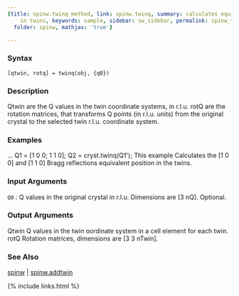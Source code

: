 ```yaml
---
{title: spinw.twinq method, link: spinw.twinq, summary: calculates equivalent Q point
    in twins, keywords: sample, sidebar: sw_sidebar, permalink: spinw_twinq.html,
  folder: spinw, mathjax: 'true'}

---
```


### Syntax

`[qtwin, rotq] = twinq(obj, {q0})`

### Description

Qtwin are the Q values in the twin coordinate systems, in r.l.u.
rotQ are the rotation matrices, that transforms Q points (in r.l.u.
units) from the original crystal to the selected twin r.l.u. coordinate
system.
 

### Examples

...
Q1 = [1 0 0; 1 1 0];
Q2 = cryst.twinq(Q1');
This example Calculates the [1 0 0] and [1 1 0] Bragg reflections
equivalent position in the twins.

### Input Arguments

`Q0`
: Q values in the original crystal in r.l.u. Dimensions are
  [3 nQ]. Optional.

### Output Arguments

Qtwin     Q values in the twin oordinate system in a cell element for
          each twin.
rotQ      Rotation matrices, dimensions are [3 3 nTwin].

### See Also

[spinw](spinw.html) \| [spinw.addtwin](spinw_addtwin.html)

{% include links.html %}
